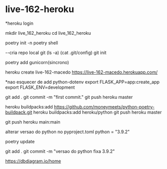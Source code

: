 # live-162-heroku
*heroku login

mkdir live_162_heroku
cd live_162_heroku

poetry init -n
poetry shell

--cria repo local git (ls -a) (cat .git/config)
git init

poetry add gunicorn(sincrono)

heroku create live-162-macedo
https://live-162-macedo.herokuapp.com/

*nao esquecer de add python-dotenv
 export FLASK_APP=app:create_app
 export FLASK_ENV=development

git add .
git commit -m "first commit."
git push heroku master

heroku buildpacks:add https://github.com/moneymeets/python-poetry-buildpack.git
heroku buildpacks:add heroku/python
git push heroku master

git push heroku main:main

alterar versao do python no pyproject.toml python = "3.9.2"

poetry update

git add .
git commit -m "versao do python fixa 3.9.2"

https://dbdiagram.io/home





